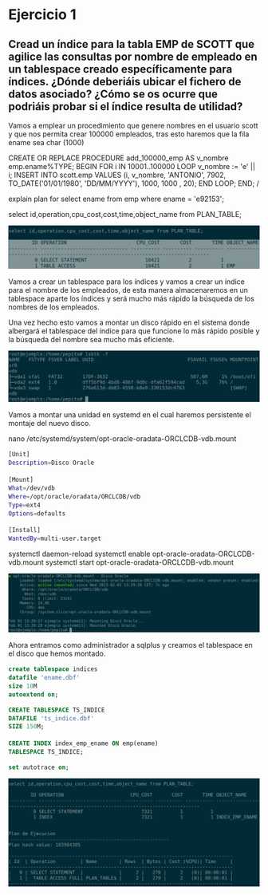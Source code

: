 # Ejercicio 1

## Cread un índice para la tabla EMP de SCOTT que agilice las consultas por nombre de empleado en un tablespace creado específicamente para índices. ¿Dónde deberiáis ubicar el fichero de datos asociado? ¿Cómo se os ocurre que podriáis probar si el índice resulta de utilidad?

Vamos a emplear un procedimiento que genere nombres en el usuario scott y que nos permita crear 100000 empleados, tras esto haremos que la fila ename sea char (1000)


CREATE OR REPLACE PROCEDURE add_100000_emp
AS
v_nombre emp.ename%TYPE;
BEGIN
    FOR i IN 10001..100000 LOOP
        v_nombre := 'e' || i;
        INSERT INTO scott.emp VALUES (i, v_nombre, 'ANTONIO', 7902, TO_DATE('01/01/1980', 'DD/MM/YYYY'), 1000, 1000 , 20);
    END LOOP;
END;
/

explain plan for select ename from emp where ename = 'e92153';

select id,operation,cpu_cost,cost,time,object_name from PLAN_TABLE;


![wireguard-site-1.png](/img/capturas-antonio/grupal1-1.png)



Vamos a crear un tablespace para los índices y vamos a crear un índice para el nombre de los empleados, de esta manera almacenaremos en un tablespace aparte los índices y será mucho más rápido la búsqueda de los nombres de los empleados.



Una vez hecho esto vamos a montar un disco rápido en el sistema donde albergará el tablespace del índice para que funcione lo más rápido posible y la búsqueda del nombre sea mucho más eficiente.

![wireguard-site-1.png](/img/capturas-antonio/grupal1-2.png)

Vamos a montar una unidad en systemd en el cual haremos persistente el montaje del nuevo disco.

nano /etc/systemd/system/opt-oracle-oradata-ORCLCDB-vdb.mount

```bash
[Unit]
Description=Disco Oracle     

[Mount]
What=/dev/vdb
Where=/opt/oracle/oradata/ORCLCDB/vdb
Type=ext4
Options=defaults

[Install]
WantedBy=multi-user.target
```

systemctl daemon-reload
systemctl enable opt-oracle-oradata-ORCLCDB-vdb.mount
systemctl start opt-oracle-oradata-ORCLCDB-vdb.mount

![wireguard-site-1.png](/img/capturas-antonio/grupal1-3.png)

Ahora entramos como administrador a sqlplus y creamos el tablespace en el disco que hemos montado.

```sql
create tablespace indices
datafile 'ename.dbf'
size 10M
autoextend on;
```

```sql
CREATE TABLESPACE TS_INDICE
DATAFILE 'ts_indice.dbf'
SIZE 150M;

CREATE INDEX index_emp_ename ON emp(ename)
TABLESPACE TS_INDICE;
```

```sql
set autotrace on;
```



![wireguard-site-1.png](/img/capturas-antonio/plan.png)



